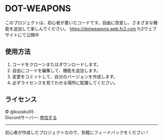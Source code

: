 # DOT-WEAPONS

このプロジェクトは、初心者が書いたコードです。自由に改変し、さまざまな機能を追加して楽しんでください。
https://dotweapons.web.fc2.com
fc2ウェブサイトにて公開中
## 使用方法

1. コードをクローンまたはダウンロードします。
2. 自由にコードを編集して、機能を追加します。
3. 変更をコミットして、自分のバージョンを作成します。
4. 必ずライセンスを見てわかる場所に配置してください。

## ライセンス

© @kozaku05  
Discordサーバー: [参加する](https://discord.gg/tfyqW3CNZh)

---

初心者が作成したプロジェクトなので、気軽にフィードバックをください！
